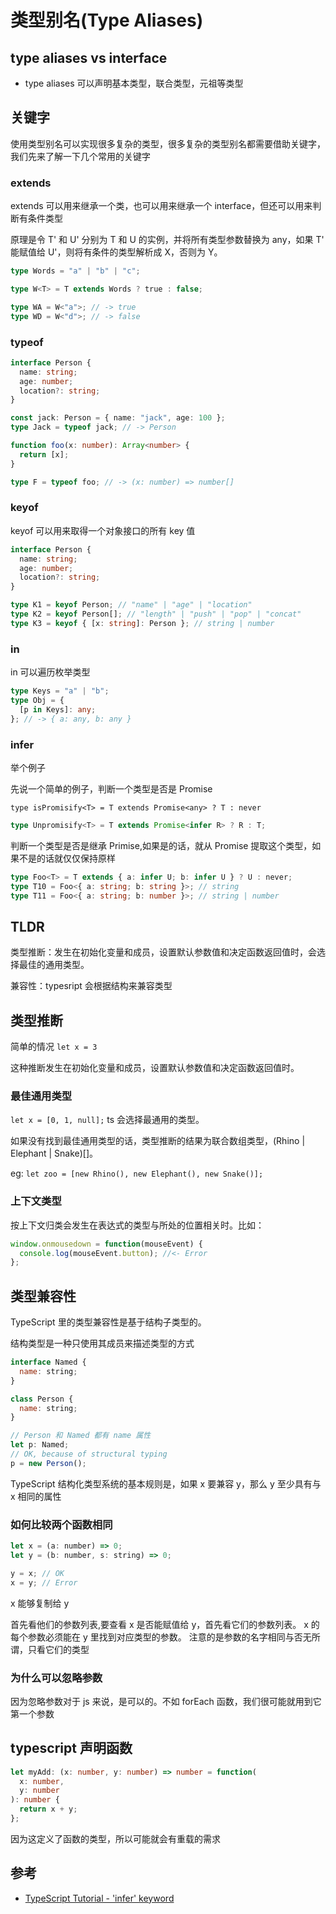 # 类型别名(Type Aliases)

## type aliases vs interface

- type aliases 可以声明基本类型，联合类型，元祖等类型

## 关键字

使用类型别名可以实现很多复杂的类型，很多复杂的类型别名都需要借助关键字，我们先来了解一下几个常用的关键字

### extends

extends 可以用来继承一个类，也可以用来继承一个 interface，但还可以用来判断有条件类型

原理是令 T' 和 U' 分别为 T 和 U 的实例，并将所有类型参数替换为 any，如果 T' 能赋值给 U'，则将有条件的类型解析成 X，否则为 Y。

```ts
type Words = "a" | "b" | "c";

type W<T> = T extends Words ? true : false;

type WA = W<"a">; // -> true
type WD = W<"d">; // -> false
```

### typeof

```ts
interface Person {
  name: string;
  age: number;
  location?: string;
}

const jack: Person = { name: "jack", age: 100 };
type Jack = typeof jack; // -> Person

function foo(x: number): Array<number> {
  return [x];
}

type F = typeof foo; // -> (x: number) => number[]
```

### keyof

keyof 可以用来取得一个对象接口的所有 key 值

```ts
interface Person {
  name: string;
  age: number;
  location?: string;
}

type K1 = keyof Person; // "name" | "age" | "location"
type K2 = keyof Person[]; // "length" | "push" | "pop" | "concat"
type K3 = keyof { [x: string]: Person }; // string | number
```

### in

in 可以遍历枚举类型

```ts
type Keys = "a" | "b";
type Obj = {
  [p in Keys]: any;
}; // -> { a: any, b: any }
```

### infer

举个例子

先说一个简单的例子，判断一个类型是否是 Promise

`type isPromisify<T> = T extends Promise<any> ? T : never`

```ts
type Unpromisify<T> = T extends Promise<infer R> ? R : T;
```

判断一个类型是否是继承 Primise,如果是的话，就从 Promise 提取这个类型，如果不是的话就仅仅保持原样

```ts
type Foo<T> = T extends { a: infer U; b: infer U } ? U : never;
type T10 = Foo<{ a: string; b: string }>; // string
type T11 = Foo<{ a: string; b: number }>; // string | number
```

## TLDR

类型推断：发生在初始化变量和成员，设置默认参数值和决定函数返回值时，会选择最佳的通用类型。

兼容性：typesript 会根据结构来兼容类型

## 类型推断

简单的情况 `let x = 3`

这种推断发生在初始化变量和成员，设置默认参数值和决定函数返回值时。

### 最佳通用类型

`let x = [0, 1, null];` ts 会选择最通用的类型。

如果没有找到最佳通用类型的话，类型推断的结果为联合数组类型，(Rhino | Elephant | Snake)[]。

eg: `let zoo = [new Rhino(), new Elephant(), new Snake()];`

### 上下文类型

按上下文归类会发生在表达式的类型与所处的位置相关时。比如：

```js
window.onmousedown = function(mouseEvent) {
  console.log(mouseEvent.button); //<- Error
};
```

## 类型兼容性

TypeScript 里的类型兼容性是基于结构子类型的。

结构类型是一种只使用其成员来描述类型的方式

```js
interface Named {
  name: string;
}

class Person {
  name: string;
}

// Person 和 Named 都有 name 属性
let p: Named;
// OK, because of structural typing
p = new Person();
```

TypeScript 结构化类型系统的基本规则是，如果 x 要兼容 y，那么 y 至少具有与 x 相同的属性

### 如何比较两个函数相同

```js
let x = (a: number) => 0;
let y = (b: number, s: string) => 0;

y = x; // OK
x = y; // Error
```

x 能够复制给 y

首先看他们的参数列表,要查看 x 是否能赋值给 y，首先看它们的参数列表。 x 的每个参数必须能在 y 里找到对应类型的参数。 注意的是参数的名字相同与否无所谓，只看它们的类型

### 为什么可以忽略参数

因为忽略参数对于 js 来说，是可以的。不如 forEach 函数，我们很可能就用到它第一个参数

## typescript 声明函数

```ts
let myAdd: (x: number, y: number) => number = function(
  x: number,
  y: number
): number {
  return x + y;
};
```

因为这定义了函数的类型，所以可能就会有重载的需求

## 参考

- [TypeScript Tutorial - 'infer' keyword](https://dev.to/aexol/typescript-tutorial-infer-keyword-2cn)
